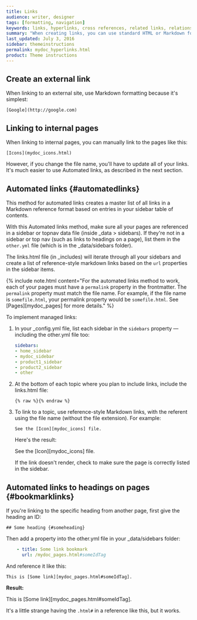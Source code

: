 ```yaml
---
title: Links
audience: writer, designer
tags: [formatting, navigation]
keywords: links, hyperlinks, cross references, related links, relationship tables
summary: "When creating links, you can use standard HTML or Markdown formatting. However, you can also implement an automated approach to linking that makes linking much less error-prone (meaning less chances of broken links in your output) and requiring less effort."
last_updated: July 3, 2016
sidebar: themeinstructions
permalink: mydoc_hyperlinks.html
product: Theme instructions
---
```


## Create an external link

When linking to an external site, use Markdown formatting because it's simplest:

```
[Google](http://google.com)
```

## Linking to internal pages

When linking to internal pages, you can manually link to the pages like this:

```
[Icons](mydoc_icons.html)
```

However, if you change the file name, you'll have to update all of your links. It's much easier to use Automated links, as described in the next section.

## Automated links {#automatedlinks}

This method for automated links creates a master list of all links in a Markdown reference format based on entries in your sidebar table of contents.

With this Automated links method, make sure all your pages are referenced in a sidebar or topnav data file (inside \_data > sidebars). If they're not in a sidebar or top nav (such as links to headings on a page), list them in the `other.yml` file (which is in the \_data/sidebars folder).

The links.html file (in \_includes) will iterate through all your sidebars and create a list of reference-style markdown links based on the `url` properties in the sidebar items.

{% include note.html content="For the automated links method to work, each of your pages must have a `permalink` property in the frontmatter. The `permalink` property must match the file name. For example, if the file name is `somefile.html`, your permalink property would be `somefile.html`. See [Pages][mydoc_pages] for more details." %}

To implement managed links:

1.  In your \_config.yml file, list each sidebar in the `sidebars` property &mdash; including the other.yml file too:

    ```yaml
    sidebars:
    - home_sidebar
    - mydoc_sidebar
    - product1_sidebar
    - product2_sidebar
    - other
    ```

2.  At the bottom of each topic where you plan to include links, include the links.html file:

    ```
    {% raw %}{% endraw %}
    ```

3.  To link to a topic, use reference-style Markdown links, with the referent using the file name (without the file extension). For example:

    ```
    See the [Icon][mydoc_icons] file.
    ```

    Here's the result:

    See the [Icon][mydoc_icons] file.

    If the link doesn't render, check to make sure the page is correctly listed in the sidebar.

## Automated links to headings on pages {#bookmarklinks}

If you're linking to the specific heading from another page, first give the heading an ID:

```
## Some heading {#someheading}
```

Then add a property into the other.yml file in your \_data/sidebars folder:

```yaml
    - title: Some link bookmark
      url: /mydoc_pages.html#someIdTag
```

And reference it like this:

```
This is [Some link][mydoc_pages.html#someIdTag].
```

**Result:**

This is [Some link][mydoc_pages.html#someIdTag].

It's a little strange having the `.html#` in a reference like this, but it works.
